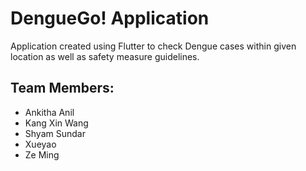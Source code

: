 # DengueGo! Application

Application created using Flutter to check Dengue cases within given location as well as safety measure guidelines.

## Team Members:

* Ankitha Anil
* Kang Xin Wang
* Shyam Sundar
* Xueyao
* Ze Ming


